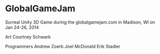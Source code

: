 GlobalGameJam
=============
Surreal Unity 3D Game during the globalgamejam.com in Madison, WI on Jan 24-26, 2014

Art
Courtney Schwark

Programmers
Andrew Zoerb
Joel McDonald
Erik Stadler
